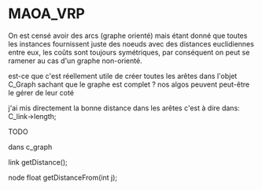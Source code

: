 # MAOA_VRP

On est censé avoir des arcs (graphe orienté) mais étant donné que toutes les instances fournissent juste des noeuds avec des distances euclidiennes entre eux, les coûts sont toujours symétriques, par conséquent on peut se ramener au cas d'un graphe non-orienté.

est-ce que c'est réellement utile de créer toutes les arêtes dans l'objet C_Graph sachant que le graphe est complet ? nos algos peuvent peut-être le gérer de leur coté

j'ai mis directement la bonne distance dans les arêtes c'est  à dire dans: C_link->length;

TODO

dans c_graph 

link
getDistance();

node
float getDistanceFrom(int j); 
